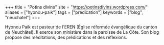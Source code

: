 +++
title = "Potins divins"
site = "https://potinsdivins.wordpress.com/"
aliases = ["hyonou-paik"]
tags = ["prédication"]
keywords = ["blog", "neuchatel"]
+++

Hyonou Paik est pasteur de l’EREN (Église réformée évangélique du canton de Neuchâtel). Il exerce son ministère dans la paroisse de La Côte. Son blog propose des méditations, des prédications et des réflexions.
